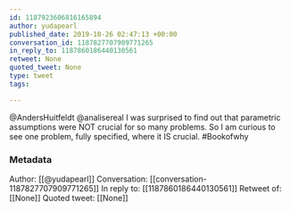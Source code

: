 ```yaml
---
id: 1187923606816165894
author: yudapearl
published_date: 2019-10-26 02:47:13 +00:00
conversation_id: 1187827707909771265
in_reply_to: 1187860186440130561
retweet: None
quoted_tweet: None
type: tweet
tags:

---
```


@AndersHuitfeldt @analisereal I was surprised to find out that parametric assumptions were NOT crucial for so many problems. So I am curious to see one problem, fully specified, where it IS crucial. #Bookofwhy

### Metadata

Author: [[@yudapearl]]
Conversation: [[conversation-1187827707909771265]]
In reply to: [[1187860186440130561]]
Retweet of: [[None]]
Quoted tweet: [[None]]
